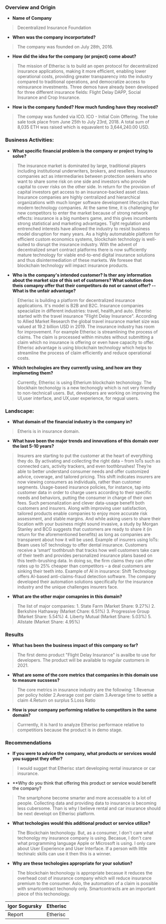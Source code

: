 
### Overview and Origin


* **Name of Company**
> Decentralized Insurance Foundation


* **When was the company incorportated?**
> The company was founded on July 28th, 2016.

* **How did the idea for the company (or project) come about?** 
> The mission of Etherisc is to build an open protocol for decentralized insurance applications, making it more efficient, enabling lower operational costs, providing greater transparency into the industry compared to traditional operations, and democratize access to reinsurance investments. Three demos have already been developed for three different insurance fields: Flight Delay DAPP, Social Insurance and Crop Insurance. 


* **How is the company funded? How much funding have they received?**
> The compay was funded via ICO. ICO - Initial Coin Offering.  The toke sale took place from June 25th to July 23rd, 2018. A total sum of 8,035 ETH was raised which is equavalent to 3,644,240.00 USD. 

### Business Activities: 

* **What specific financial problem is the company or project trying to solve?**
> The insurance market is dominated by large, traditional players including institutional underwriters, brokers, and resellers. Insurance companies act as intermediaries between protection seekers who want to share some risk on one side and investors who provide capital to cover risks on the other side. In return for the provision of capital investors get access to an insurance-backed asset class. Insurance companies are highly centralized and hierarchical organizations with much longer software development lifecycles than modern technology companies. At the same time, it is challenging for new competitors to enter the market because of strong network effects: insurance is a big numbers game, and this gives incumbents strong statistical and marketing
advantages. Tight regulation and entrenched interests have allowed the industry to resist business model disruption for many years. As a highly automatable platform for efficient custom economics systems, blockchain technology is well-suited to disrupt the insurance industry. With the advent of decentralized smart contract platforms there is now sufficiently mature technology for viable end-to-end digital insurance solutions and thus disintermediation of these markets. We foresee that blockchain technology will impact insurance products.

* **Who is the company's intended customer? Is ther any information about the market size of this set of customers? What solution does theis comapny offer that their competitors do not or cannot offer? -- What is the unfair advantage?**
> Etherisc is building a platform for decentralized insurance applications. It's model is B2B and B2C. Insurance companies speacialize in different industries: travel, health,and auto. Etherisc started with the travel insurance "Flight Delay Insurance". According to Allied Market Research the global travel insurance market size was valued at 19.2 billion USD in 2019. 
The insurance industry has room for improvement. For example Etherisc is streamlining the process of claims. The claim is processed within minutes without submitting a claim which no insurance is offering or even have capacity to offer. Etherisc advantage is using blockchain technology which helps to streamline the process of claim efficiently and reduce operational costs. 
* **Which techologies are they currently using, and how are they implemeting them?** 
> Currently, Etherisc is using Etherium blockchain techonology. The blockhain techonolgy is a new techonogly which is not very friendly to non-technicall users. But, developers are working on improving the UI,user interface, and UX,user experience, for regual users. 

### Landscape: 

* **What domain of the financial industry is the company in?**
> Etheris is in insurance domain. 

* **What have been the major trends and innovations of this domain over the last 5-10 years?**
> Insurers are starting to put the customer at the heart of everything they do. By activating and collecting the right data – from IoTs such as connected cars, activity trackers, and even toothbrushes! They’re able to better understand consumer needs and offer customized advice, coverage, and tailored pricing. This shift indicates insurers are now viewing consumers as individuals, rather than customer segments.
Usage-based insurance policies, for instance, tap into customer data in order to charge users according to their specific needs and behaviors, putting the consumer in charge of their own fees.
Such personalization and clever data-usage benefit both customers and insurers. Along with improving user satisfaction, tailored products enable companies to enjoy more accurate risk assessment, and stable margins.
And while asking users to share their location with your business might sound invasive, a study by Morgan Stanley and BCG suggests that customers are ready to share it (in return for the aforementioned benefits) as long as companies are transparent about how it will be used.
Example of insurers using IoTs: Beam uses IoT technology to offer dental insurance. Customers receive a ‘smart’ toothbrush that tracks how well customers take care of their teeth and provides personalized insurance plans based on this teeth-brushing data. In doing so, the firm claims they can offer rates up to 25% cheaper than competitors – a deal customers are sinking their teeth into.
Example of AI in insurance: Shift Technology offers AI-based anti-claims-fraud detection software. The company developed their automation solutions specifically for the insurance industry and the unique challenges insurers face.


* **What are the other major comapnies in this domain?** 
> The list of major companies:
    1. State Farm (Market Share: 9.27%)
    2. Berkshire Hathaway (Market Chare: 6.51%)
    3. Progressive Group (Market Share: 5.54%)
    4. Liberty Mutual (Market Share: 5.03%)
    5. Allstate (Market Share: 4.95%)
    
### Results

* **What has been the business impact of this company so far?**
> The first demo product "Flight Delay Insurance" is availbe to use for developers. The product will be available to regular customers in 2021. 
* **What are some of the core metrics that companies in this domain use to measure sucssess?** 
> The core metrics in insurance industry are the following: 
   1.Revenue per policy holder
   2.Average cost per claim
   3.Average time to settle a claim
   4.Return on surplus
   5.Loss Ratio

* **How is your company performing relative to competitors in the same domain?** 
> Currrently, it is hard to analyze Etherisc performace relative to competitiors because the product is in demo stage. 

### Recommendations

* **If you were to advice the company, what products or services would you suggest they offer?** 
> I would sugget that Etherisc start developing rental insurance or car insurance.

* **Why do you think that offering this product or service would benefit the company?
> The smartphone become smarter and more accessable to a lot of people. Collecting data and providing data to insurance is becoming less cubersome. Than is why I believe rental and car insurance should be next developt on Etherisc platform.  

* **What techologies would this additional product or service utilize?** 
> The Blockchain techonology. But, as a consumer, I don't care what techonolgy my insurance company is using. Becasue, I don't care what programming language Apple or Microsoft is using. I only care about User Experience and User Interface. If a person with little techinalc skills can use it then this is a winner. 

* **Why are these techologies appropriate for your solution?** 

> The blockchain techonology is appropriate becasue it reduces the overhead cost of insurance company which will reduce insurance premium to the consumer. Aslo, the automation of a claim is possible with smartcontract techonoly only. Smartcontracts are an important piece of this techonology.  

| Igor Sogursky | Etherisc |
| ----------- | ----------- |
| Report | Etherisc|
